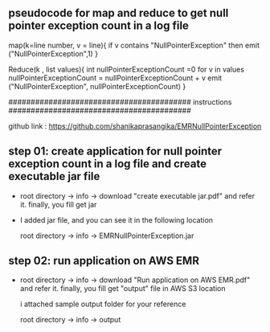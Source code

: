 ## pseudocode for map and reduce to get null pointer exception count in a log file

map(k=line number, v = line){
    if v contains "NullPointerException" 
        then emit ("NullPointerException",1)
}

Reduce(k , list<v> values){
    int nullPointerExceptionCount =0
    for v in values
        nullPointerExceptionCount = nullPointerExceptionCount + v
    emit ("NullPointerException", nullPointerExceptionCount)
}

######################################### instructions #########################################

github link : https://github.com/shanikaprasangika/EMRNullPointerException

## step 01: create application for null pointer exception count in a log file and create executable jar file

* root directory -> info -> download "create executable jar.pdf" and refer it. finally, you fill get jar
* I added jar file, and you can see it in the following location

    root directory -> info -> EMRNullPointerException.jar

## step 02: run application on AWS EMR 

* root directory -> info -> download "Run application on AWS EMR.pdf" and refer it. finally, you fill get "output" file in AWS S3 location

    i attached sample output folder for your reference

    root directory -> info -> output







 
